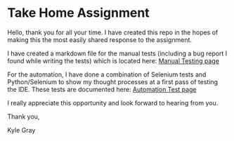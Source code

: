# Take Home Assignment

Hello, thank you for all your time. I have created this repo in the hopes of making this the most easily shared response to the assignment. 

I have created a markdown file for the manual tests (including a bug report I found while writing the tests) which is located here: [Manual Testing page](https://github.com/noxferatu/takehomeassignment/blob/main/cloud_manual_test.md)

For the automation, I have done a combination of Selenium tests and Python/Selenium to show my thought processes at a first pass of testing the IDE. These tests are documented here: [Automation Test page](https://github.com/noxferatu/takehomeassignment/edit/main/automation_tests.md)

I really appreciate this opportunity and look forward to hearing from you.

Thank you,

Kyle Gray
